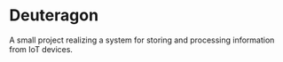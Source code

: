 # Deuteragon
A small project realizing a system for storing and processing information from IoT devices.
